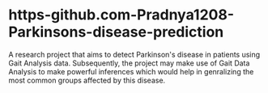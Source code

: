 # https-github.com-Pradnya1208-Parkinsons-disease-prediction
A research project that aims to detect Parkinson's disease in patients using Gait Analysis data. Subsequently, the project may make use of Gait Data Analysis to make powerful inferences which would help in genralizing the most common groups affected by this disease.
